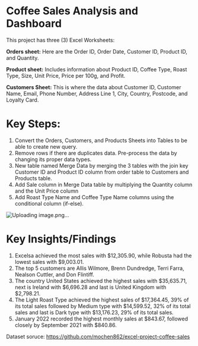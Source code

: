 # **Coffee Sales Analysis and Dashboard**

This project has three (3) Excel Worksheets:

**Orders sheet:** Here are the Order ID, Order Date, Customer ID, Product ID, and Quantity.

**Product sheet:** Includes information about Product ID, Coffee Type, Roast Type, Size, Unit Price, Price per 100g, and Profit.

**Customers Sheet:** This is where the data about Customer ID, Customer Name, Email, Phone Number, Address Line 1, City, Country, Postcode, and Loyalty Card.

# **Key Steps:**
1. Convert the Orders, Customers, and Products Sheets into Tables to be able to create new query.
2. Remove rows if there are duplicates data. Pre-process the data by changing its proper data types.
3. New table named Merge Data by merging the 3 tables with the join key Customer ID and Product ID column from order table to Customers and Products table.
4. Add Sale column in Merge Data table by multiplying the Quantity column and the Unit Price column
5. Add Roast Type Name and Coffee Type Name columns using the conditional column (if-else).

![Uploading image.png…]()

# **Key Insights/Findings**
1. Excelsa achieved the most sales with $12,305.90, while Robusta had the lowest sales with $9,003.01.
2. The top 5 customers are Allis Wilmore, Brenn Dundredge, Terri Farra, Nealson Cuttler, and Don Flintiff.
3. The country United States achieved the highest sales with $35,635.71, next is Ireland with $6,696.28 and last is United Kingdom with $2,798.21.
4. The Light Roast Type achieved the highest sales of $17,364.45, 39% of its total sales followed by Medium type with $14,599.52, 32% of its total sales and last is Dark type with $13,176.23, 29% of its total sales.
5. January 2022 recorded the highest monthly sales at $843.67, followed closely by September 2021 with $840.86.

Dataset soruce: https://github.com/mochen862/excel-project-coffee-sales

